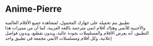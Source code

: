 # Anime-Pierre
تطبيق يتم تحميله على جهازك المحمول، لمشاهدة جميع الأفلام العالمية والأجنبية للأنمي وهناك أفلام انمي مترجمة باللغة العربية، كما أن من مميزات هذا التطبيق، أنه يعرض الأفلام والمسلسلات بجودة عالية، وبدون تقطيع، وبدون فواصل إعلانية، وكل أفلام ومسلسلات الأنمي مجمعة في تطبيق واحد
